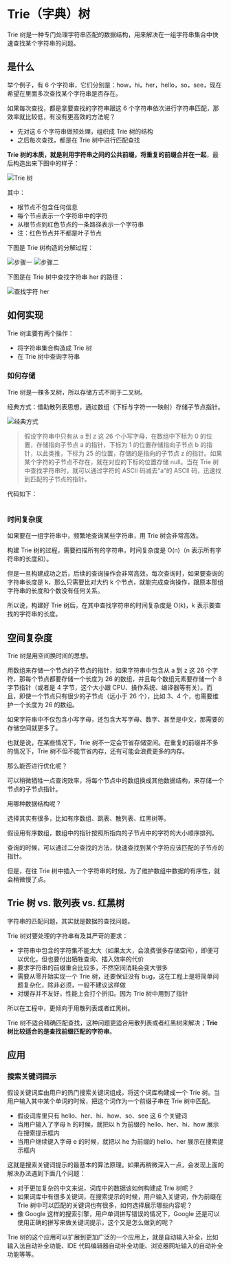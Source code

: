 # Trie（字典）树

Trie 树是一种专门处理字符串匹配的数据结构，用来解决在一组字符串集合中快速查找某个字符串的问题。

## 是什么

举个例子，有 6 个字符串，它们分别是：how，hi，her，hello，so，see，现在希望在里面多次查找某个字符串是否存在。

如果每次查找，都是拿要查找的字符串跟这 6 个字符串依次进行字符串匹配，那效率就比较低，有没有更高效的方法呢？

- 先对这 6 个字符串做预处理，组织成 Trie 树的结构
- 之后每次查找，都是在 Trie 树中进行匹配查找

**Trie 树的本质，就是利用字符串之间的公共前缀，将重复的前缀合并在一起**，最后构造出来下图中的样子：

![Trie 树](@imgs/280fbc0bfdef8380fcb632af39e84b32.jpg)

其中：

- 根节点不包含任何信息
- 每个节点表示一个字符串中的字符
- 从根节点到红色节点的一条路径表示一个字符串
- 注：红色节点并不都是叶子节点

下图是 Trie 树构造的分解过程：

![步骤一](@imgs/f848a7d8bda3d4f8bb4a7cbfaabab66c.jpg)
![步骤二](@imgs/06b45fde2ca8077465e0c557bc749ab6.jpg)

下图是在 Trie 树中查找字符串 her 的路径：

![查找字符 her](@imgs/6dbed0579a60c6d170bd8fde5990bfb9.jpg)

## 如何实现

Trie 树主要有两个操作：

- 将字符串集合构造成 Trie 树
- 在 Trie 树中查询字符串

### 如何存储

Trie 树是一棵多叉树，所以存储方式不同于二叉树。

经典方式：借助散列表思想，通过数组（下标与字符一一映射）存储子节点指针。

![经典方式](@imgs/f5a4a9cb7f0fe9dcfbf29eb1e5da6d35.jpg)

> 假设字符串中只有从 a 到 z 这 26 个小写字母，在数组中下标为 0 的位置，存储指向子节点 a 的指针，下标为 1 的位置存储指向子节点 b 的指针，以此类推，下标为 25 的位置，存储的是指向的子节点 z 的指针。如果某个字符的子节点不存在，就在对应的下标的位置存储 null。当在 Trie 树中查找字符串时，就可以通过字符的 ASCII 码减去“a”的 ASCII 码，迅速找到匹配的子节点的指针。

代码如下：

<!-- TODO -->
```ts

```

### 时间复杂度

如果要在一组字符串中，频繁地查询某些字符串，用 Trie 树会非常高效。

构建 Trie 树的过程，需要扫描所有的字符串，时间复杂度是 O(n)（n 表示所有字符串的长度和）。

但是一旦构建成功之后，后续的查询操作会非常高效。每次查询时，如果要查询的字符串长度是 k，那么只需要比对大约 k 个节点，就能完成查询操作，跟原本那组字符串的长度和个数没有任何关系。

所以说，构建好 Trie 树后，在其中查找字符串的时间复杂度是 O(k)，k 表示要查找的字符串的长度。

## 空间复杂度

Trie 树是用空间换时间的思想。

用数组来存储一个节点的子节点的指针，如果字符串中包含从 a 到 z 这 26 个字符，那每个节点都要存储一个长度为 26 的数组，并且每个数组元素要存储一个 8 字节指针（或者是 4 字节，这个大小跟 CPU、操作系统、编译器等有关）。而且，即使一个节点只有很少的子节点（远小于 26 个），比如 3、4 个，也需要维护一个长度为 26 的数组。

如果字符串中不仅包含小写字母，还包含大写字母、数字、甚至是中文，那需要的存储空间就更多了。

也就是说，在某些情况下，Trie 树不一定会节省存储空间。在重复的前缀并不多的情况下，Trie 树不但不能节省内存，还有可能会浪费更多的内存。

那么能否进行优化呢？

可以稍微牺牲一点查询效率，将每个节点中的数组换成其他数据结构，来存储一个节点的子节点指针。

用哪种数据结构呢？

选择其实有很多，比如有序数组、跳表、散列表、红黑树等。

假设用有序数组，数组中的指针按照所指向的子节点中的字符的大小顺序排列。

查询的时候，可以通过二分查找的方法，快速查找到某个字符应该匹配的子节点的指针。

但是，在往 Trie 树中插入一个字符串的时候，为了维护数组中数据的有序性，就会稍微慢了点。

## Trie 树 vs. 散列表 vs. 红黑树

字符串的匹配问题，其实就是数据的查找问题。

Trie 树对要处理的字符串有及其严苛的要求：

- 字符串中包含的字符集不能太大（如果太大，会浪费很多存储空间），即便可以优化，但也要付出牺牲查询、插入效率的代价
- 要求字符串的前缀重合比较多，不然空间消耗会变大很多
- 需要从零开始实现一个 Trie 树，还要保证没有 bug，这在工程上是将简单问题复杂化，除非必须，一般不建议这样做
- 对缓存并不友好，性能上会打个折扣。因为 Trie 树中用到了指针

所以在工程中，更倾向于用散列表或者红黑树。

Trie 树不适合精确匹配查找，这种问题更适合用散列表或者红黑树来解决；**Trie 树比较适合的是查找前缀匹配的字符串**。

## 应用

### 搜索关键词提示

假设关键词库由用户的热门搜索关键词组成，将这个词库构建成一个 Trie 树。当用户输入其中某个单词的时候，把这个词作为一个前缀子串在 Trie 树中匹配。

- 假设词库里只有 hello、her、hi、how、so、see 这 6 个关键词
- 当用户输入了字母 h 的时候，就把以 h 为前缀的 hello、her、hi、how 展示在搜索提示框内
- 当用户继续键入字母 e 的时候，就把以 he 为前缀的 hello、her 展示在搜索提示框内

这就是搜索关键词提示的最基本的算法原理。如果再稍微深入一点，会发现上面的解决办法遇到下面几个问题：

- 对于更加复杂的中文来说，词库中的数据该如何构建成 Trie 树呢？
- 如果词库中有很多关键词，在搜索提示的时候，用户输入关键词，作为前缀在 Trie 树中可以匹配的关键词也有很多，如何选择展示哪些内容呢？
- 像 Google 这样的搜索引擎，用户单词拼写错误的情况下，Google 还是可以使用正确的拼写来做关键词提示，这个又是怎么做到的呢？

Trie 树的这个应用可以扩展到更加广泛的一个应用上，就是自动输入补全，比如输入法自动补全功能、IDE 代码编辑器自动补全功能、浏览器网址输入的自动补全功能等等。
